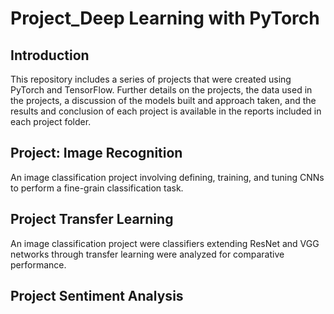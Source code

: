 # Project_Deep Learning with PyTorch

## Introduction
  This repository includes a series of projects that were created using PyTorch and TensorFlow. Further details on the projects, the data used in the projects, a discussion of the models built and approach taken, and the results and conclusion of each project is available in  the reports included in each project folder.
   
## Project: Image Recognition
  An image classification project involving defining, training, and tuning CNNs to perform a fine-grain classification task. 

## Project Transfer Learning
  An image classification project were classifiers extending ResNet and VGG networks through transfer learning were analyzed for comparative performance.

## Project Sentiment Analysis 
  
